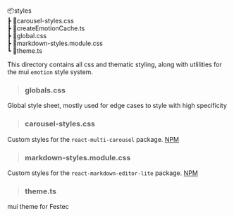 📦styles  
┣ 📜carousel-styles.css  
┣ 📜createEmotionCache.ts  
┣ 📜global.css  
┣ 📜markdown-styles.module.css  
┗ 📜theme.ts

This directory contains all css and thematic styling, along with utlilities for the mui `emotion` style system.

> ### **globals.css**

Global style sheet, mostly used for edge cases to style with high specificity

> ### **carousel-styles.css**

Custom styles for the `react-multi-carousel` package. [NPM]('https://www.npmjs.com/package/react-multi-carousel')

> ### **markdown-styles.module.css**

Custom styles for the `react-markdown-editor-lite` package. [NPM]('https://www.npmjs.com/package/react-markdown-editor-lite')

> ### **theme.ts**

mui theme for Festec
